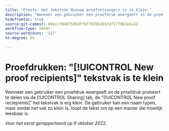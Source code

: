 ```yaml
---
title: "Proofs: Het tekstvak Nieuwe proefontvangers is te klein."
description: "Wanneer een gebruiker een proefdruk weergeeft en de proefdruk probeert te delen via het tabblad Delen, is het tekstvak Nieuwe proefontvangers erg klein. De gebruiker kan een naam typen, maar omdat het vak zo klein is, loopt de tekst om op een manier die moeilijk leesbaar is."
hidefromtoc: true
source-git-commit: 69ecc78407585dff0f7d786265fd7177963edc42
workflow-type: tm+mt
source-wordcount: '117'
ht-degree: 0%

---
```



# Proefdrukken: &quot;[!UICONTROL New proof recipients]&quot; tekstvak is te klein

<!--This article is on the WF and WFP TOCs-->

Wanneer een gebruiker een proefdruk weergeeft en de proefdruk probeert te delen via de [!UICONTROL Sharing] tab, de &quot;[!UICONTROL New proof reciepients]&quot; het tekstvak is erg klein. De gebruiker kan een naam typen, maar omdat het vak zo klein is, loopt de tekst om op een manier die moeilijk leesbaar is.

_Voor het eerst gerapporteerd op 6 oktober 2022._

